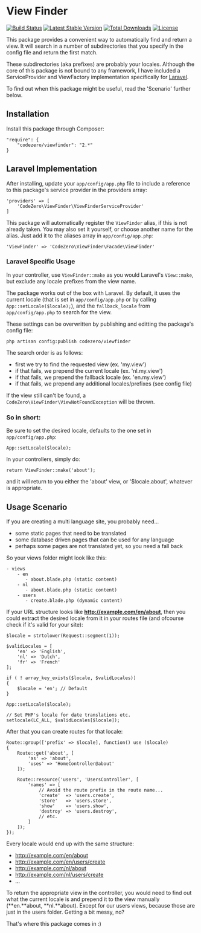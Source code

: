 # View Finder #

[![Build Status](https://travis-ci.org/codezero-be/viewfinder.svg?branch=master)](https://travis-ci.org/codezero-be/viewfinder)
[![Latest Stable Version](https://poser.pugx.org/codezero/viewfinder/v/stable.svg)](https://packagist.org/packages/codezero/viewfinder)
[![Total Downloads](https://poser.pugx.org/codezero/viewfinder/downloads.svg)](https://packagist.org/packages/codezero/viewfinder)
[![License](https://poser.pugx.org/codezero/viewfinder/license.svg)](https://packagist.org/packages/codezero/viewfinder)

This package provides a convenient way to automatically find and return a view. It will search in a number of subdirectories that you specify in the config file and return the first match.

These subdirectories (aka prefixes) are probably your locales.
Although the core of this package is not bound to any framework, I have included a ServiceProvider and ViewFactory implementation specifically for [Laravel](http://www.laravel.com/). 

To find out when this package might be useful, read the 'Scenario' further below.

## Installation ##

Install this package through Composer:

    "require": {
    	"codezero/viewfinder": "2.*"
    }

## Laravel Implementation ##

After installing, update your `app/config/app.php` file to include a reference to this package's service provider in the providers array:

    'providers' => [
	    'CodeZero\ViewFinder\ViewFinderServiceProvider'
    ]

This package will automatically register the `ViewFinder` alias, if this is not already taken. You may also set it yourself, or choose another name for the alias. Just add it to the aliases array in `app/config/app.php`:

	'ViewFinder' => 'CodeZero\ViewFinder\Facade\ViewFinder'

### Laravel Specific Usage ###

In your controller, use `ViewFinder::make` as you would Laravel's `View::make`, but exclude any locale prefixes from the view name.

The package works out of the box with Laravel. By default, it uses the current locale (that is set in `app/config/app.php` or by calling `App::setLocale($locale);`), and the `fallback_locale` from `app/config/app.php` to search for the view.

These settings can be overwritten by publishing and editting the package's config file:

    php artisan config:publish codezero/viewfinder

The search order is as follows:

- first we try to find the requested view (ex. 'my.view')
- if that fails, we prepend the current locale (ex. 'nl.my.view')
- if that fails, we prepend the fallback locale (ex. 'en.my.view')
- if that fails, we prepend any additional locales/prefixes (see config file) 

If the view still can't be found, a `CodeZero\ViewFinder\ViewNotFoundException` will be thrown.

### So in short: ###

Be sure to set the desired locale, defaults to the one set in `app/config/app.php`:

    App::setLocale($locale);

In your controllers, simply do:

	return ViewFinder::make('about');

and it will return to you either the 'about' view, or '$locale.about', whatever is appropriate.

## Usage Scenario ##

If you are creating a multi language site, you probably need...

- some static pages that need to be translated
- some database driven pages that can be used for any language
- perhaps some pages are not translated yet, so you need a fall back

So your views folder might look like this:

    - views
        - en
           - about.blade.php (static content)
        - nl
           - about.blade.php (static content)
        - users
           - create.blade.php (dynamic content)

If your URL structure looks like **http://example.com/en/about**, then you could extract the desired locale from it in your routes file (and ofcourse check if it's valid for your site):

    $locale = strtolower(Request::segment(1));

	$validLocales = [
		'en' => 'English',
        'nl' => 'Dutch',
        'fr' => 'French'
	];

	if ( ! array_key_exists($locale, $validLocales))
	{
		$locale = 'en'; // Default
	}

	App::setLocale($locale);

	// Set PHP's locale for date translations etc.
	setlocale(LC_ALL, $validLocales[$locale]);

After that you can create routes for that locale:

    Route::group(['prefix' => $locale], function() use ($locale)
    {
    	Route::get('about', [
    		'as' => 'about',
    		'uses' => 'HomeController@about'
    	]);

		Route::resource('users', 'UsersController', [
	        'names' => [
				// Avoid the route prefix in the route name...
	            'create'  => 'users.create',
	            'store'   => 'users.store',
	            'show'    => 'users.show',
	            'destroy' => 'users.destroy',
				// etc.
	        ]
		]);
    });

Every locale would end up with the same structure:

- http://example.com/en/about
- http://example.com/en/users/create
- http://example.com/nl/about
- http://example.com/nl/users/create
- ...

To return the appropriate view in the controller, you would need to find out what the current locale is and prepend it to the view manually (**en.**about, **nl.**about). Except for our users views, because those are just in the users folder. Getting a bit messy, no?

That's where this package comes in :)
